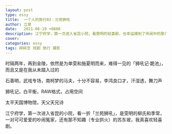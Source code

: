 ```yaml
---
layout: post
type: essy
title:  一个人的旅行03：兰苑狮吼
author: 立泉
date:   2021-06-10 +0800
description: 江宁府学，第一次进入省昆小院，看雯明的轻喜剧，也幸运摸到了传闻中的那几只狸花，十分满足。
cover: 
categories: essy
tags: 碎碎念 戏剧 旅行 摄影
---
```


时隔两年，再到金陵，依然是为单雯和施夏明而来，难得一见的「狮吼记·跪池」，而且又是在我从未踏入过的

石善明，武戏专场，南柯梦的马夫，十分不容易，李鸿良口才，汗湿透，舞刀声

狮吼记，白平衡，RAW格式，占用空间

太平天国博物馆，天父天兄诗

江宁府学，第一次进入省昆的小院，看一折「兰苑狮吼」，是雯明的柳氏和季常，一对可可爱爱的吵闹冤家，还有那不知趣（专业拱火）的苏东坡，我真喜欢轻喜剧。
